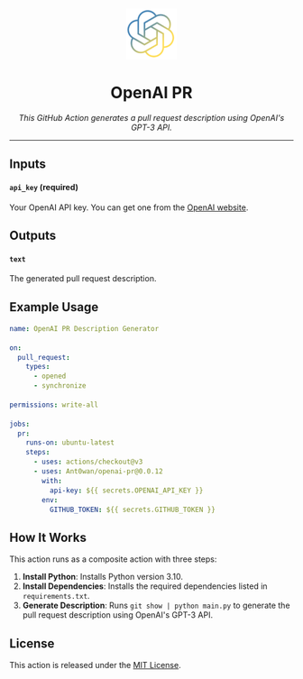 <br />
<p align="center">
  <a href="">
    <img src=".logo.png" alt="Logo" width="90" height="90">
  </a>

  <h1 align="center">OpenAI PR</h1>

  <p align="center"><i>This GitHub Action generates a pull request description using OpenAI's GPT-3 API.</i>
  </p>
</p>

---

## Inputs

#### `api_key` (required)

Your OpenAI API key. You can get one from the [OpenAI website](https://beta.openai.com/signup/).


## Outputs

#### `text`

The generated pull request description.


## Example Usage

```yaml
name: OpenAI PR Description Generator

on:
  pull_request:
    types:
      - opened
      - synchronize

permissions: write-all

jobs:
  pr:
    runs-on: ubuntu-latest
    steps:
      - uses: actions/checkout@v3
      - uses: Ant0wan/openai-pr@0.0.12
        with:
          api-key: ${{ secrets.OPENAI_API_KEY }}
        env:
          GITHUB_TOKEN: ${{ secrets.GITHUB_TOKEN }}
```

## How It Works

This action runs as a composite action with three steps:
1. **Install Python**: Installs Python version 3.10.
2. **Install Dependencies**: Installs the required dependencies listed in `requirements.txt`.
3. **Generate Description**: Runs `git show | python main.py` to generate the pull request description using OpenAI's GPT-3 API.


## License

This action is released under the [MIT License](https://chat.openai.com/LICENSE).

